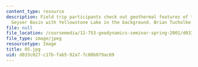 ```yaml
---
content_type: resource
description: Field trip participants check out geothermal features of the West Thumb
  Geyser Basin with Yellowstone Lake in the background. Brian Tucholke.
file: null
file_location: /coursemedia/12-753-geodynamics-seminar-spring-2001/d033c027c17bfab592a77c80b079ac69_05.jpg
file_type: image/jpeg
resourcetype: Image
title: 05.jpg
uid: d033c027-c17b-fab5-92a7-7c80b079ac69
---
```

